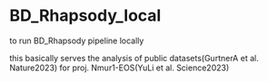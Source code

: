 # BD_Rhapsody_local     
to run BD_Rhapsody pipeline locally   
      
this basically serves the analysis of public datasets(GurtnerA et al. Nature2023) for proj. Nmur1-EOS(YuLi et al. Science2023)

